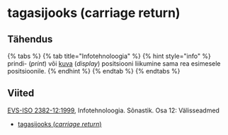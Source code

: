 # tagasijooks \(carriage return\)

## Tähendus

{% tabs %}
{% tab title="Infotehnoloogia" %}
{% hint style="info" %}
prindi- \(_print_\) või [kuva](kuva-display.md) \(_display_\) positsiooni liikumine sama rea esimesele positsioonile.
{% endhint %}
{% endtab %}
{% endtabs %}

## Viited

[EVS-ISO 2382-12:1999](https://www.evs.ee/et/evs-iso-2382-12-1999), Infotehnoloogia. Sõnastik. Osa 12: Välisseadmed

* [tagasijooks \(_carriage return_\)](https://www.eki.ee/dict/its/index.cgi?Q=D26497D8-6C03-1014-88DC-FC5F0DBED45A&F=GUID&C01=1&C02=0&C10=1)

